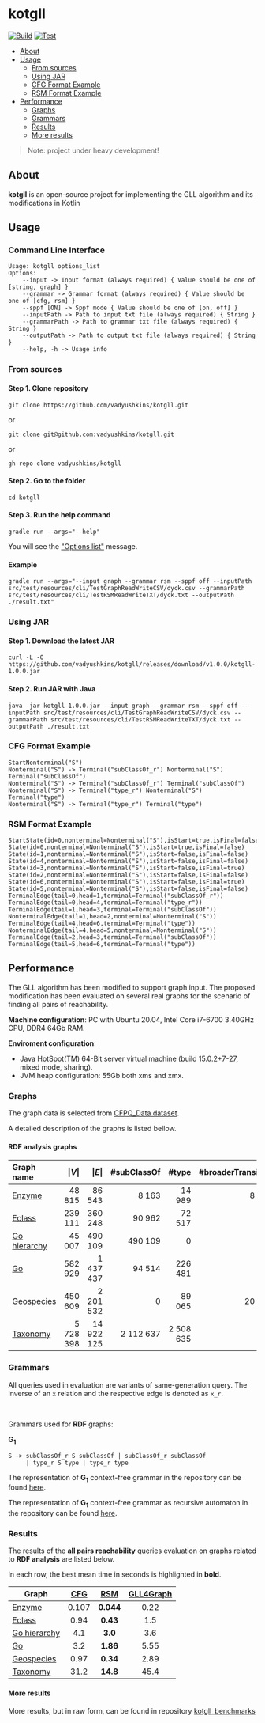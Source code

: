 # kotgll
[![Build](https://github.com/vadyushkins/kotgll/actions/workflows/build.yml/badge.svg?branch=main)](https://github.com/vadyushkins/kotgll/actions/workflows/build.yml)
[![Test](https://github.com/vadyushkins/kotgll/actions/workflows/test.yml/badge.svg?branch=main)](https://github.com/vadyushkins/kotgll/actions/workflows/test.yml)

* [About](https://github.com/vadyushkins/kotgll#about)
* [Usage](https://github.com/vadyushkins/kotgll#usage)
  * [From sources](https://github.com/vadyushkins/kotgll#from-sources)
  * [Using JAR](https://github.com/vadyushkins/kotgll#using-jar)
  * [CFG Format Example](https://github.com/vadyushkins/kotgll#cfg-format-example)
  * [RSM Format Example](https://github.com/vadyushkins/kotgll#rsm-format-example)
* [Performance](https://github.com/vadyushkins/kotgll#performance)
  * [Graphs](https://github.com/vadyushkins/kotgll#graphs)
  * [Grammars](https://github.com/vadyushkins/kotgll#grammars)
  * [Results](https://github.com/vadyushkins/kotgll#results)
  * [More results](https://github.com/vadyushkins/kotgll#more-results)

> Note: project under heavy development!

## About
**kotgll** is an open-source project for implementing the GLL algorithm and its modifications in Kotlin

## Usage

### Command Line Interface

```text
Usage: kotgll options_list
Options: 
    --input -> Input format (always required) { Value should be one of [string, graph] }
    --grammar -> Grammar format (always required) { Value should be one of [cfg, rsm] }
    --sppf [ON] -> Sppf mode { Value should be one of [on, off] }
    --inputPath -> Path to input txt file (always required) { String }
    --grammarPath -> Path to grammar txt file (always required) { String }
    --outputPath -> Path to output txt file (always required) { String }
    --help, -h -> Usage info
```

### From sources

#### Step 1. Clone repository

`git clone https://github.com/vadyushkins/kotgll.git`

or 

`git clone git@github.com:vadyushkins/kotgll.git`

or 

`gh repo clone vadyushkins/kotgll`

#### Step 2. Go to the folder

`cd kotgll`

#### Step 3. Run the help command

`gradle run --args="--help"`

You will see the ["Options list"](https://github.com/vadyushkins/kotgll#command-line-interface) message.

#### Example

```text
gradle run --args="--input graph --grammar rsm --sppf off --inputPath src/test/resources/cli/TestGraphReadWriteCSV/dyck.csv --grammarPath src/test/resources/cli/TestRSMReadWriteTXT/dyck.txt --outputPath ./result.txt"
```

### Using JAR

#### Step 1. Download the latest JAR

```text
curl -L -O https://github.com/vadyushkins/kotgll/releases/download/v1.0.0/kotgll-1.0.0.jar
```

#### Step 2. Run JAR with Java

```text
java -jar kotgll-1.0.0.jar --input graph --grammar rsm --sppf off --inputPath src/test/resources/cli/TestGraphReadWriteCSV/dyck.csv --grammarPath src/test/resources/cli/TestRSMReadWriteTXT/dyck.txt --outputPath ./result.txt
```
### CFG Format Example

```text
StartNonterminal("S")
Nonterminal("S") -> Terminal("subClassOf_r") Nonterminal("S") Terminal("subClassOf")
Nonterminal("S") -> Terminal("subClassOf_r") Terminal("subClassOf")
Nonterminal("S") -> Terminal("type_r") Nonterminal("S") Terminal("type")
Nonterminal("S") -> Terminal("type_r") Terminal("type")
```

### RSM Format Example

```text
StartState(id=0,nonterminal=Nonterminal("S"),isStart=true,isFinal=false)
State(id=0,nonterminal=Nonterminal("S"),isStart=true,isFinal=false)
State(id=1,nonterminal=Nonterminal("S"),isStart=false,isFinal=false)
State(id=4,nonterminal=Nonterminal("S"),isStart=false,isFinal=false)
State(id=3,nonterminal=Nonterminal("S"),isStart=false,isFinal=true)
State(id=2,nonterminal=Nonterminal("S"),isStart=false,isFinal=false)
State(id=6,nonterminal=Nonterminal("S"),isStart=false,isFinal=true)
State(id=5,nonterminal=Nonterminal("S"),isStart=false,isFinal=false)
TerminalEdge(tail=0,head=1,terminal=Terminal("subClassOf_r"))
TerminalEdge(tail=0,head=4,terminal=Terminal("type_r"))
TerminalEdge(tail=1,head=3,terminal=Terminal("subClassOf"))
NonterminalEdge(tail=1,head=2,nonterminal=Nonterminal("S"))
TerminalEdge(tail=4,head=6,terminal=Terminal("type"))
NonterminalEdge(tail=4,head=5,nonterminal=Nonterminal("S"))
TerminalEdge(tail=2,head=3,terminal=Terminal("subClassOf"))
TerminalEdge(tail=5,head=6,terminal=Terminal("type"))
```

## Performance

The GLL algorithm has been modified to support graph input.
The proposed modification has been evaluated on several real graphs for the scenario of finding all pairs of reachability.

**Machine configuration**: PC with Ubuntu 20.04, Intel Core i7-6700 3.40GHz CPU, DDR4 64Gb RAM.

**Enviroment configuration**: 
* Java HotSpot(TM) 64-Bit server virtual machine (build 15.0.2+7-27, mixed mode, sharing).
* JVM heap configuration: 55Gb both xms and xmx.

### Graphs

The graph data is selected from [CFPQ_Data dataset](https://formallanguageconstrainedpathquerying.github.io/CFPQ_Data).

A detailed description of the graphs is listed bellow.

#### RDF analysis graphs

| Graph name   |   \|*V*\| |     \|*E*\| |  #subClassOf |      #type |  #broaderTransitive |
|:------------|----------:|------------:|-------------:|-----------:|--------------------:|
| [Enzyme](https://formallanguageconstrainedpathquerying.github.io/CFPQ_Data/graphs/data/enzyme.html#enzyme)       |    48 815 |      86 543 |        8 163 |     14 989 |               8 156 |
| [Eclass](https://formallanguageconstrainedpathquerying.github.io/CFPQ_Data/graphs/data/eclass.html#eclass) |   239 111 |     360 248 |       90 962 |     72 517 |                   0 |
| [Go hierarchy](https://formallanguageconstrainedpathquerying.github.io/CFPQ_Data/graphs/data/go_hierarchy.html#go-hierarchy) |    45 007 |     490 109 |      490 109 |          0 |                   0 | 
| [Go](https://formallanguageconstrainedpathquerying.github.io/CFPQ_Data/graphs/data/go.html#go)           |   582 929 |   1 437 437 |       94 514 |    226 481 |                   0 |
| [Geospecies](https://formallanguageconstrainedpathquerying.github.io/CFPQ_Data/graphs/data/geospecies.html#geospecies)   |   450 609 |   2 201 532 |            0 |     89 065 |              20 867 |  
| [Taxonomy](https://formallanguageconstrainedpathquerying.github.io/CFPQ_Data/graphs/data/taxonomy.html#taxonomy)     | 5 728 398 |  14 922 125 |    2 112 637 |  2 508 635 |                   0 |

### Grammars

All queries used in evaluation are variants of same-generation query.
The inverse of an ```x``` relation and the respective edge is denoted as ```x_r```.

<br/>

Grammars used for **RDF** graphs:

**G<sub>1</sub>**
```
S -> subClassOf_r S subClassOf | subClassOf_r subClassOf 
     | type_r S type | type_r type
```

The representation of **G<sub>1</sub>** context-free grammar in the repository can be found [here](https://github.com/vadyushkins/kotgll/blob/main/src/test/resources/cli/TestCFGReadWriteTXT/g1.txt).

The representation of **G<sub>1</sub>** context-free grammar as recursive automaton in the repository can be found [here](https://github.com/vadyushkins/kotgll/blob/main/src/test/resources/cli/TestRSMReadWriteTXT/g1.txt).

### Results

The results of the **all pairs reachability** queries evaluation on graphs related to **RDF analysis** are listed below.

In each row, the best mean time in seconds is highlighted in **bold**.

| Graph        	|  [CFG](https://github.com/vadyushkins/kotgll/tree/main/src/main/kotlin/org/kotgll/cfg/graphinput/withoutsppf)  	|    [RSM](https://github.com/vadyushkins/kotgll/tree/main/src/main/kotlin/org/kotgll/rsm/graphinput/withoutsppf)    	| [GLL4Graph](https://github.com/FormalLanguageConstrainedPathQuerying/GLL4Graph) 	|
|--------------	|:-----:	|:---------:	|:---------:	|
| [Enzyme](https://formallanguageconstrainedpathquerying.github.io/CFPQ_Data/graphs/data/enzyme.html#enzyme)       	| 0.107 	| **0.044** 	|      0.22 	|
| [Eclass](https://formallanguageconstrainedpathquerying.github.io/CFPQ_Data/graphs/data/eclass.html#eclass)       	|  0.94 	|  **0.43** 	|       1.5 	|
| [Go hierarchy](https://formallanguageconstrainedpathquerying.github.io/CFPQ_Data/graphs/data/go_hierarchy.html#go-hierarchy) 	|   4.1 	|   **3.0** 	|       3.6 	|
| [Go](https://formallanguageconstrainedpathquerying.github.io/CFPQ_Data/graphs/data/go.html#go)           	|   3.2 	|  **1.86** 	|      5.55 	|
| [Geospecies](https://formallanguageconstrainedpathquerying.github.io/CFPQ_Data/graphs/data/geospecies.html#geospecies)   	|  0.97 	|  **0.34** 	|      2.89 	|
| [Taxonomy](https://formallanguageconstrainedpathquerying.github.io/CFPQ_Data/graphs/data/taxonomy.html#taxonomy)     	|  31.2 	|  **14.8** 	|      45.4 	|

#### More results

More results, but in raw form, can be found in repository [kotgll_benchmarks](https://github.com/vadyushkins/kotgll_benchmarks/)
